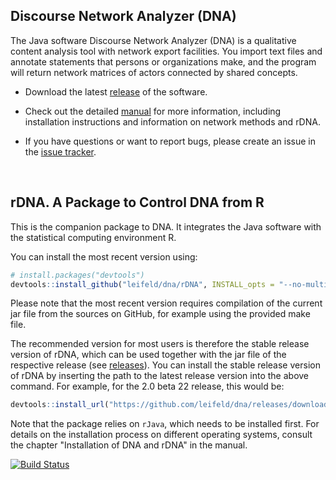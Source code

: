 ## Discourse Network Analyzer (DNA)

The Java software Discourse Network Analyzer (DNA) is a qualitative content analysis tool with network export facilities. You import text files and annotate statements that persons or organizations make, and the program will return network matrices of actors connected by shared concepts.

- Download the latest [release](https://github.com/leifeld/dna/releases) of the software.

- Check out the detailed [manual](https://github.com/leifeld/dna/releases/download/v2.0-beta.22/dna-manual.pdf) for more information, including installation instructions and information on network methods and rDNA.

- If you have questions or want to report bugs, please create an issue in the [issue tracker](https://github.com/leifeld/dna/issues).

<br />

## rDNA. A Package to Control DNA from R

This is the companion package to DNA. It integrates the Java software with the statistical computing environment R.

You can install the most recent version using:
``` r
# install.packages("devtools")
devtools::install_github("leifeld/dna/rDNA", INSTALL_opts = "--no-multiarch")
```
Please note that the most recent version requires compilation of the current jar file from the sources on GitHub, for example using the provided make file.

The recommended version for most users is therefore the stable release version of rDNA, which can be used together with the jar file of the respective release (see [releases](https://github.com/leifeld/dna/releases)). You can install the stable release version of rDNA by inserting the path to the latest release version into the above command. For example, for the 2.0 beta 22 release, this would be:
``` r
devtools::install_url("https://github.com/leifeld/dna/releases/download/v2.0-beta.22/rDNA_2.1.9.tar.gz", INSTALL_opts = "--no-multiarch")
```
Note that the package relies on `rJava`, which needs to be installed first. For details on the installation process on different operating systems, consult the chapter "Installation of DNA and rDNA" in the manual.

[![Build Status](https://travis-ci.org/leifeld/dna.svg?branch=master)](https://travis-ci.org/leifeld/dna)

